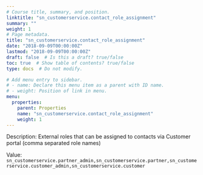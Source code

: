 ```yaml
---
# Course title, summary, and position.
linktitle: "sn_customerservice.contact_role_assignment"
summary: ""
weight: 1
# Page metadata.
title: "sn_customerservice.contact_role_assignment"
date: "2018-09-09T00:00:00Z"
lastmod: "2018-09-09T00:00:00Z"
draft: false  # Is this a draft? true/false
toc: true  # Show table of contents? true/false
type: docs  # Do not modify.

# Add menu entry to sidebar.
# - name: Declare this menu item as a parent with ID name.
# - weight: Position of link in menu.
menu:
  properties:
    parent: Properties
    name: "sn_customerservice.contact_role_assignment"
    weight: 1
---
```


Description: External roles that can be assigned to contacts via Customer portal (comma separated role names)


Value: `sn_customerservice.partner_admin,sn_customerservice.partner,sn_customerservice.customer_admin,sn_customerservice.customer`